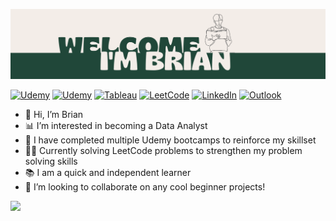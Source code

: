 ![Banner](https://github.com/JBBrian/JBBrian/blob/a3e47d1e7f55384f0c02bba5f4bb70b188bdb0b9/banner2.png)

[![Udemy](https://img.shields.io/badge/Udemy-A435F0?style=for-the-badge&logo=Udemy&logoColor=white)](https://carvana.udemy.com/certificate/UC-1a754a97-3bea-4cee-9ed9-8bbb62009dbb/) [![Udemy](https://img.shields.io/badge/Udemy-A435F0?style=for-the-badge&logo=Udemy&logoColor=white)](https://www.udemy.com/certificate/UC-8bda6d81-704b-4601-9afb-eb8001fa43eb/) [![Tableau](https://img.shields.io/badge/Tableau-E97627?style=for-the-badge&logo=Tableau&logoColor=white)](https://public.tableau.com/app/profile/brian.tapia) [![LeetCode](https://img.shields.io/badge/LeetCode-000000?style=for-the-badge&logo=LeetCode&logoColor=#d16c06)](https://leetcode.com/BrianTea/) [![LinkedIn](https://img.shields.io/badge/linkedin-%230077B5.svg?style=for-the-badge&logo=linkedin&logoColor=white)](https://www.linkedin.com/in/brian-tapia) [![Outlook](https://img.shields.io/badge/Microsoft_Outlook-0078D4?style=for-the-badge&logo=microsoft-outlook&logoColor=white)](mailto:briantapia@outlook.com) 

- 👋 Hi, I’m Brian
- 📊 I’m interested in becoming a Data Analyst
- 🧠 I have completed multiple Udemy bootcamps to reinforce my skillset
- 👨‍💻 Currently solving LeetCode problems to strengthen my problem solving skills
- 📚 I am a quick and independent learner
- 💪 I’m looking to collaborate on any cool beginner projects!

![](https://leetcard.jacoblin.cool/BrianTea?ext=activity)

<!---
JBBrian/JBBrian is a ✨ special ✨ repository because its `README.md` (this file) appears on your GitHub profile.
You can click the Preview link to take a look at your changes.
--->
